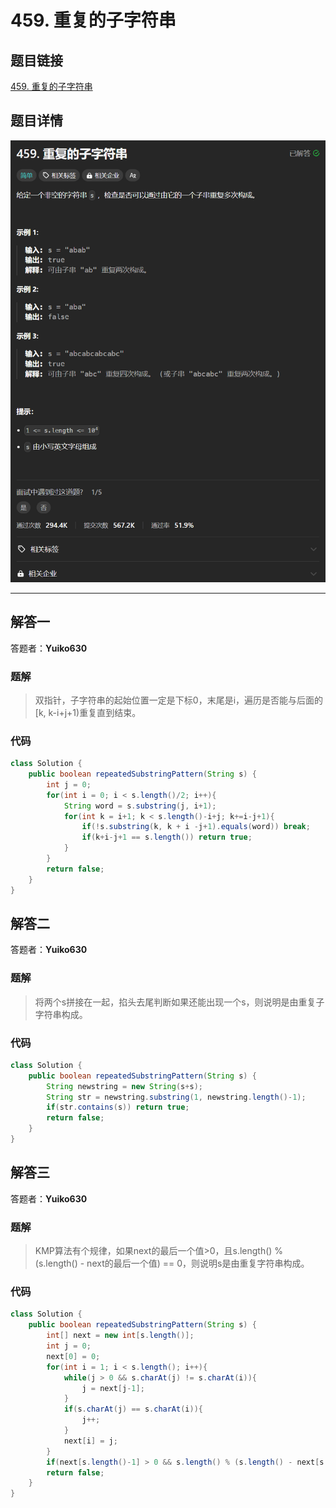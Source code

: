 # 459. 重复的子字符串
## 题目链接  
[459. 重复的子字符串](https://leetcode.cn/problems/repeated-substring-pattern/description/)
## 题目详情
![题目图片](Img/459.png)

***
## 解答一
答题者：**Yuiko630**

### 题解
>双指针，子字符串的起始位置一定是下标0，末尾是i，遍历是否能与后面的[k, k-i+j+1)重复直到结束。

### 代码
``` Java
class Solution {
    public boolean repeatedSubstringPattern(String s) {
        int j = 0;
        for(int i = 0; i < s.length()/2; i++){
            String word = s.substring(j, i+1);
            for(int k = i+1; k < s.length()-i+j; k+=i-j+1){
                if(!s.substring(k, k + i -j+1).equals(word)) break;
                if(k+i-j+1 == s.length()) return true;
            }
        }
        return false;
    }
}
```

## 解答二
答题者：**Yuiko630**

### 题解
>将两个s拼接在一起，掐头去尾判断如果还能出现一个s，则说明是由重复子字符串构成。

### 代码
``` Java
class Solution {
    public boolean repeatedSubstringPattern(String s) {
        String newstring = new String(s+s);
        String str = newstring.substring(1, newstring.length()-1);
        if(str.contains(s)) return true;
        return false;
    }
}
```

## 解答三
答题者：**Yuiko630**

### 题解
>KMP算法有个规律，如果next的最后一个值>0，且s.length() % (s.length() - next的最后一个值) == 0，则说明s是由重复字符串构成。

### 代码
``` Java
class Solution {
    public boolean repeatedSubstringPattern(String s) {
        int[] next = new int[s.length()];
        int j = 0;
        next[0] = 0;
        for(int i = 1; i < s.length(); i++){
            while(j > 0 && s.charAt(j) != s.charAt(i)){
                j = next[j-1];
            }
            if(s.charAt(j) == s.charAt(i)){
                j++;
            }
            next[i] = j;
        }
        if(next[s.length()-1] > 0 && s.length() % (s.length() - next[s.length()-1]) == 0) return true;
        return false;
    }
}
```